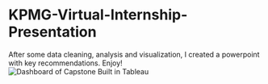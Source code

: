 # KPMG-Virtual-Internship-Presentation
After some data cleaning, analysis and visualization, I created a powerpoint with key recommendations. Enjoy!
![Dashboard of Capstone Built in Tableau]([https://your-image-url.png](https://i.imgur.com/cvwR2Vu.png))

